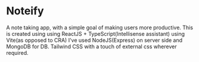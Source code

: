 # Noteify
A note taking app, with a simple goal of making users more productive. This is created using using ReactJS + TypeScript(Intellisense assistant) using Vite(as opposed to CRA)
I've used NodeJS(Express) on server side and MongoDB for DB. Tailwind  CSS with a touch of external css wherever required.
